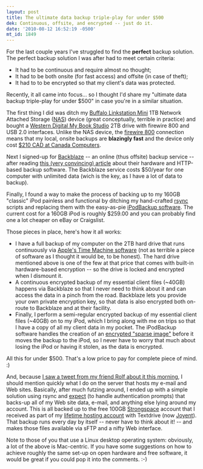```yaml
---
layout: post
title: The ultimate data backup triple-play for under $500
dek: Continuous, offsite, and encrypted -- just do it.
date: '2010-08-12 16:52:19 -0500'
mt_id: 1849
---
```

<p>For the last couple years I've struggled to find the <strong>perfect</strong> backup solution. The perfect backup solution I was after had to meet certain criteria:</p>

<ul>
<li>It had to be continuous and require almost no thought;</li>
<li>It had to be both onsite (for fast access) and offsite (in case of theft);</li>
<li>It had to to be encrypted so that my client's data was protected.</li>
</ul>

<p>Recently, it all came into focus... so I thought I'd share my "ultimate data backup triple-play for under $500" in case you're in a similar situation. </p>

<p>The first thing I did was ditch my <a href="http://www.buffalo-technology.com/products/network-storage/linkstation/ls-wsxl-linkstation-mini/">Buffalo Linkstation Mini</a> 1TB Network Attached Storage (<a href="http://en.wikipedia.org/wiki/Network-attached_storage">NAS</a>) device (great conceptually, terrible in practice) and bought a <a href="http://www.wdc.com/en/products/products.asp?driveid=410">Western Digital My Book Studio</a> 2TB drive with firewire 800 and USB 2.0 interfaces. Unlike the NAS device, the <a href="http://en.wikipedia.org/wiki/IEEE_1394_interface">firewire 800</a> connection means that my local, onsite backups are <strong>blazingly fast</strong> and the device only cost <a href="http://www.canadacomputers.com/product_info.php?cPath=15_213_603&amp;item_id=028764">$210 CAD at Canada Computers</a>. </p>

<p>Next I signed-up for <a href="https://secure.backblaze.com/r/00nj61">Backblaze</a> -- an online (thus offsite) backup service -- after reading <a href="http://blog.backblaze.com/2009/09/01/petabytes-on-a-budget-how-to-build-cheap-cloud-storage/">this (very convincing) article</a> about their hardware and HTTP-based backup software. The Backblaze service costs $50/year for one computer with unlimited data (wich is the key, as I have a lot of data to backup). </p>

<p>Finally, I found a way to make the process of backing up to my 160GB "classic" iPod painless and functional by ditching my hand-crafted <a href="http://en.wikipedia.org/wiki/Rsync">rsync</a> scripts and replacing them with the easy-as-pie <a href="http://www.amake.us/software/ipodbackup/">iPodBackup software</a>. The current cost for a 160GB iPod is roughly $259.00 and you can probably find one a lot cheaper on eBay or Craigslist. </p>

<p>Those pieces in place, here's how it all works:</p>

<ul>
<li>I have a full backup of my computer on the 2TB hard drive that runs continuously via <a href="http://www.apple.com/macosx/what-is-macosx/time-machine.html">Apple's Time Machine software</a> (not as terrible a piece of software as I thought it would be, to be honest). The hard drive mentioned above is one of the few at that price that comes with built-in hardware-based encryption -- so the drive is locked and encrypted when I dismount it. </li>
<li>A continuous encrypted backup of my essential client files (~40GB) happens via Backblaze so that I never need to think about it and can access the data in a pinch from the road. Backblaze lets you provide your own private encryption key, so that data is also encrypted both on-route to Backblaze and at their facility. </li>
<li>Finally, I perform a semi-regular encrypted backup of my essential client files (~40GB) on to my iPod, which I bring along with me on trips so that I have a copy of all my client data in my pocket. The iPodBackup software handles the creation of an <a href="http://en.wikipedia.org/wiki/Sparse_image">encrypted "sparse image"</a> before it moves the backup to the iPod, so I never have to worry that much about losing the iPod or having it stolen, as the data is encrypted. </li>
</ul>

<p>All this for under $500. That's a low price to pay for complete piece of mind. :)</p>

<p>And, because <a href="http://twitter.com/rolfkleef/status/20975549276">I saw a tweet from my friend Rolf about it this morning</a>, I should mention quickly what I do on the server that hosts my e-mail and Web sites. Basically, after much futzing around, I ended up with a simple solution using rsync and <a href="http://en.wikipedia.org/wiki/Expect">expect</a> (to handle authentication prompts) that backs-up all of my Web site data, e-mail, and anything else lying around my account. This is all backed up to the free 100GB <a href="https://www.strongspace.com/">Strongspace</a> account that I received as part of my <a href="http://www.markwiens.net/gab/2006/05/lifetime_hosting_plans.html">lifetime hosting account</a> with Textdrive (now <a href="http://www.joyent.com/">Joyent</a>). That backup runs every day by itself -- never have to think about it! -- and makes those files available via sFTP and a nifty Web interface. </p>

<p>Note to those of you that use a Linux desktop operating system: obviously, a lot of the above is Mac-centric. If you have some suggestions on how to achieve roughly the same set-up on open hardware and free software, it would be great if you could pop it into the comments.  :-)</p>

<!--break-->
